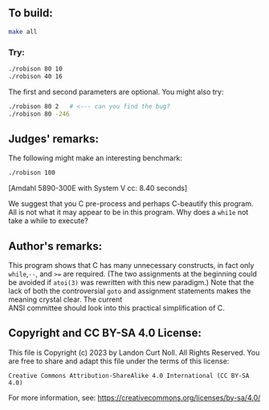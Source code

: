 ## To build:

```sh
make all
```


### Try:

```sh
./robison 80 10
./robison 40 16
```

The first and second parameters are optional.  You might also try:

```sh
./robison 80 2   # <--- can you find the bug?
./robison 80 -246
```


## Judges' remarks:

The following might make an interesting benchmark:

```sh
./robison 100

```

[Amdahl 5890-300E with System V cc: 8.40 seconds]

We suggest that you C pre-process and perhaps C-beautify this program.
All is not what it may appear to be in this program.  Why does a `whi1e`
not take a while to execute?


## Author's remarks:

This program shows that C has many unnecessary constructs, in fact
only `while`,`--`, and `>=` are required.  (The two assignments at
the beginning could be avoided if `atoi(3)` was rewritten with this
new paradigm.)  Note that the lack of both the controversial `goto`
and assignment statements makes the meaning crystal clear.  The current\
ANSI committee should look into this practical simplification of C.


## Copyright and CC BY-SA 4.0 License:

This file is Copyright (c) 2023 by Landon Curt Noll.  All Rights Reserved.
You are free to share and adapt this file under the terms of this license:

    Creative Commons Attribution-ShareAlike 4.0 International (CC BY-SA 4.0)

For more information, see: https://creativecommons.org/licenses/by-sa/4.0/
